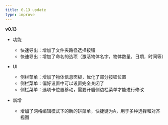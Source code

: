 ```yaml
---
title: 0.13 update
type: improve
---
```


**v0.13**

+ 功能
    + 快速导出：增加了文件夹路径选择按钮
    + 快速导出：增加了命名的选项（激活物体名字，物体数量，日期，时间等）

+ UI
    + 侧栏菜单：增加了物体信息面板，优化了部分按钮位置
    + 侧栏菜单：偏好设置中可以设置完全关闭了
    + 侧栏菜单：选项卡位置移动，需要开启侧边栏菜单才能进行修改
+ 新增
    + 增加了网格编辑模式下的新的饼菜单，快捷键为A，用于多种选择和对齐视图
